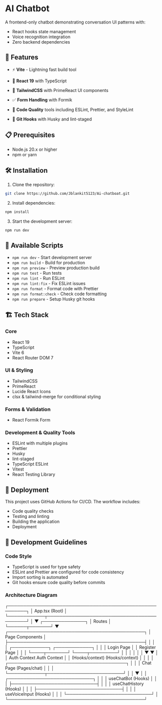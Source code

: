 # AI Chatbot

A frontend-only chatbot demonstrating conversation UI patterns with:  
- React hooks state management  
- Voice recognition integration  
- Zero backend dependencies 

## 🚀 Features

- ⚡️ **Vite** - Lightning fast build tool
- 🎯 **React 19** with TypeScript
- 🎨 **TailwindCSS** with PrimeReact UI components

- ✅ **Form Handling** with Formik
- 📝 **Code Quality** tools including ESLint, Prettier, and StyleLint
- 🔄 **Git Hooks** with Husky and lint-staged

## 📋 Prerequisites

- Node.js 20.x or higher
- npm or yarn

## 🛠️ Installation

1. Clone the repository:

```bash
git clone https://github.com/Jblankit5123/Ai-chatboat.git
```

2. Install dependencies:

```bash
npm install
```

3. Start the development server:

```bash
npm run dev
```

## 📜 Available Scripts

- `npm run dev` - Start development server
- `npm run build` - Build for production
- `npm run preview` - Preview production build
- `npm run test` - Run tests
- `npm run lint` - Run ESLint
- `npm run lint:fix` - Fix ESLint issues
- `npm run format` - Format code with Prettier
- `npm run format:check` - Check code formatting
- `npm run prepare` - Setup Husky git hooks

## 🏗️ Tech Stack

### Core

- React 19
- TypeScript
- Vite 6
- React Router DOM 7


### UI & Styling

- TailwindCSS
- PrimeReact
- Lucide React Icons
- clsx & tailwind-merge for conditional styling

### Forms & Validation

- React Formik Form


### Development & Quality Tools

- ESLint with multiple plugins
- Prettier
- Husky
- lint-staged
- TypeScript ESLint
- Vitest
- React Testing Library

## 🚀 Deployment

This project uses GitHub Actions for CI/CD. The workflow includes:

- Code quality checks
- Testing and linting
- Building the application
- Deployment

## 📝 Development Guidelines

### Code Style

- TypeScript is used for type safety
- ESLint and Prettier are configured for code consistency
- Import sorting is automated
- Git hooks ensure code quality before commits

### Architecture Diagram
 ┌────────────────────────────────────────────────────────┐
 │                     App.tsx (Root)                     │
 └────────────┬───────────────────────────────────────────┘
              │
              ▼
      ┌──────────────┐
      │   Routes     │
      └──────┬───────┘
             ▼
 ┌─────────────────────────────────────────────┐
 │              Page Components                │
 ├─────────────────────────────────────────────┤
 │                                             │
 │  ┌────────────┐   ┌────────────┐            │
 │  │ Login Page │   │ Register Page │         │
 │  └────┬───────┘   └────┬─────────┘           │
 │       │                │                     │
 │       ▼                ▼                     │
 │   Auth Context     Auth Context              │
 │   (Hooks/context)  (Hooks/context)           │
 │                                             │
 │  ┌───────────────────────────────────────┐   │
 │  │         Chat Page (Pages/chat)       │   │
 │  └────────────┬─────────────────────────┘   │
 │               ▼                             │
 │      ┌────────────────────────────┐         │
 │      │ useChatBot (Hooks)         │         │
 │      ├────────────────────────────┤         │
 │      │ useChatHistory (Hooks)     │         │
 │      ├────────────────────────────┤         │
 │      │ useVoiceInput (Hooks)      │         │
 │      └────────────────────────────┘         │
 └─────────────────────────────────────────────┘



